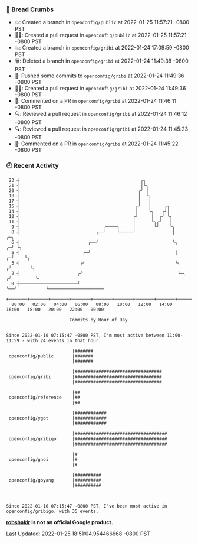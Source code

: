 ### 🍞 Bread Crumbs

 * 💥: Created a branch in `openconfig/public` at 2022-01-25 11:57:21 -0800 PST
 * ✍🏼: Created a pull request in `openconfig/public` at 2022-01-25 11:57:21 -0800 PST
 * 💥: Created a branch in `openconfig/gribi` at 2022-01-24 17:09:59 -0800 PST
 * 🗑: Deleted a branch in `openconfig/gribi` at 2022-01-24 11:49:38 -0800 PST
 * 🚢: Pushed some commits to `openconfig/gribi` at 2022-01-24 11:49:36 -0800 PST
 * ✍🏼: Created a pull request in `openconfig/gribi` at 2022-01-24 11:49:36 -0800 PST
 * 💬: Commented on a PR in  `openconfig/gribi` at 2022-01-24 11:46:11 -0800 PST
 * 🔍: Reviewed a pull request in  `openconfig/gribi` at 2022-01-24 11:46:12 -0800 PST
 * 🔍: Reviewed a pull request in  `openconfig/gribi` at 2022-01-24 11:45:23 -0800 PST
 * 💬: Commented on a PR in  `openconfig/gribi` at 2022-01-24 11:45:22 -0800 PST

### 🕘 Recent Activity
```
 23 ┼                                              ╭╮
 21 ┤                                              │╰╮
 20 ┤                                             ╭╯ │
 18 ┤                                             │  ╰╮
 17 ┤                                             │   │
 15 ┤                                            ╭╯   │     ╭╮
 14 ┤                                            │    ╰╮   ╭╯│
 12 ┤                                           ╭╯     │  ╭╯ ╰╮
 11 ┤                                           │      ╰╮╭╯   │
  9 ┤                                ╭────╮     │       ╰╯    ╰╮
  8 ┤                             ╭──╯    ╰─────╯              │            ╭─╮
  6 ┤                          ╭──╯                            ╰╮         ╭─╯ ╰╮
  5 ┤                        ╭─╯                                │       ╭─╯    ╰╮
  3 ┤                       ╭╯                                  ╰╮     ╭╯       ╰╮
  2 ┤                      ╭╯                                    ╰─╮  ╭╯         ╰╮
 -0 ┼──────────────────────╯                                       ╰──╯           ╰─────────────────────
    +───────+───────+───────+───────+───────+───────+───────+───────+───────+───────+───────+───────+────
  00:00   02:00   04:00   06:00   08:00   10:00   12:00   14:00   16:00   18:00   20:00   22:00   00:00   

						Commits by Hour of Day


Since 2022-01-10 07:15:47 -0800 PST, I'm most active between 11:00-11:59 - with 24 events in that hour.

```



```
                         |#######
 openconfig/public       |#######
                         |#######

                         |#################################
 openconfig/gribi        |#################################
                         |#################################

                         |##
 openconfig/reference    |##
                         |##

                         |############
 openconfig/ygot         |############
                         |############

                         |###################################
 openconfig/gribigo      |###################################
                         |###################################

                         |#
 openconfig/gnoi         |#
                         |#

                         |##########
 openconfig/goyang       |##########
                         |##########



Since 2022-01-10 07:15:47 -0800 PST, I've been most active in openconfig/gribigo, with 35 events.

```
**[robshakir](mailto:robjs@google.com) is not an official Google product.**  


Last Updated: 2022-01-25 18:51:04.954466668 -0800 PST
